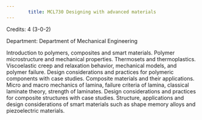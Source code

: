 ```yaml
---
        title: MCL730 Designing with advanced materials
---
```

Credits: 4 (3-0-2)

Department: Department of Mechanical Engineering

Introduction to polymers, composites and smart materials. Polymer microstructure and mechanical properties. Thermosets and thermoplastics. Viscoelastic creep and relaxation behavior, mechanical models, and polymer failure. Design considerations and practices for polymeric components with case studies. Composite materials and their applications. Micro and macro mechanics of lamina, failure criteria of lamina, classical laminate theory, strength of laminates. Design considerations and practices for composite structures with case studies. Structure, applications and design considerations of smart materials such as shape memory alloys and piezoelectric materials.